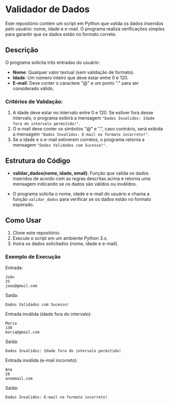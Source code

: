 
# Validador de Dados

Este repositório contém um script em Python que valida os dados inseridos pelo usuário: nome, idade e e-mail. O programa realiza verificações simples para garantir que os dados estão no formato correto.

## Descrição

O programa solicita três entradas do usuário:
- **Nome**: Qualquer valor textual (sem validação de formato).
- **Idade**: Um número inteiro que deve estar entre 0 e 120.
- **E-mail**: Deve conter o caractere "@" e um ponto "." para ser considerado válido.

### Critérios de Validação:

1. A idade deve estar no intervalo entre 0 e 120. Se estiver fora desse intervalo, o programa exibirá a mensagem `"Dados Invalidos: Idade fora do intervalo permitido!"`.
2. O e-mail deve conter os símbolos "@" e ".", caso contrário, será exibida a mensagem `"Dados Invalidos: E-mail no formato incorreto!"`.
3. Se a idade e o e-mail estiverem corretos, o programa retorna a mensagem `"Dados Validados com Sucesso!"`.

## Estrutura do Código

- **validar_dados(nome, idade, email)**: Função que valida os dados inseridos de acordo com as regras descritas acima e retorna uma mensagem indicando se os dados são válidos ou inválidos.
  
- O programa solicita o nome, idade e e-mail do usuário e chama a função `validar_dados` para verificar se os dados estão no formato esperado.

## Como Usar

1. Clone este repositório.
2. Execute o script em um ambiente Python 3.x.
3. Insira os dados solicitados (nome, idade e e-mail).

### Exemplo de Execução

Entrada:

```
João
25
joao@gmail.com
```

Saída:

```
Dados Validados com Sucesso!
```

Entrada inválida (idade fora do intervalo):

```
Maria
130
maria@gmail.com
```

Saída:

```
Dados Invalidos: Idade fora do intervalo permitido!
```

Entrada inválida (e-mail incorreto):

```
Ana
28
anaemail.com
```

Saída:

```
Dados Invalidos: E-mail no formato incorreto!
```

